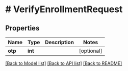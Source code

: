 # # VerifyEnrollmentRequest

## Properties

Name | Type | Description | Notes
------------ | ------------- | ------------- | -------------
**otp** | **int** |  | [optional]

[[Back to Model list]](../../README.md#models) [[Back to API list]](../../README.md#endpoints) [[Back to README]](../../README.md)
